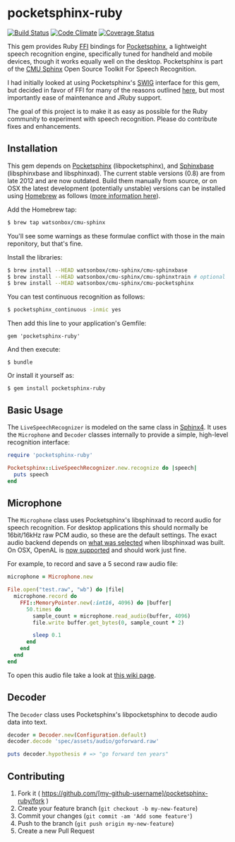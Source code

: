 # pocketsphinx-ruby

[![Build Status](http://img.shields.io/travis/watsonbox/pocketsphinx-ruby.svg?style=flat)](https://travis-ci.org/watsonbox/pocketsphinx-ruby)
[![Code Climate](http://img.shields.io/codeclimate/github/watsonbox/pocketsphinx-ruby/badges/gpa.svg?style=flat)](https://codeclimate.com/github/watsonbox/pocketsphinx-ruby)
[![Coverage Status](https://img.shields.io/coveralls/watsonbox/pocketsphinx-ruby.svg?style=flat)](https://coveralls.io/r/watsonbox/pocketsphinx-ruby)

This gem provides Ruby [FFI](https://github.com/ffi/ffi) bindings for [Pocketsphinx](https://github.com/cmusphinx/pocketsphinx), a lightweight speech recognition engine, specifically tuned for handheld and mobile devices, though it works equally well on the desktop. Pocketsphinx is part of the [CMU Sphinx](http://cmusphinx.sourceforge.net/) Open Source Toolkit For Speech Recognition.

I had initially looked at using Pocketsphinx's [SWIG](http://www.swig.org/) interface for this gem, but decided in favor of FFI for many of the reasons outlined [here](https://github.com/ffi/ffi/wiki/Why-use-FFI), but most importantly ease of maintenance and JRuby support.

The goal of this project is to make it as easy as possible for the Ruby community to experiment with speech recognition. Please do contribute fixes and enhancements.


## Installation

This gem depends on [Pocketsphinx](https://github.com/cmusphinx/pocketsphinx) (libpocketsphinx), and [Sphinxbase](https://github.com/cmusphinx/sphinxbase) (libsphinxbase and libsphinxad). The current stable versions (0.8) are from late 2012 and are now outdated. Build them manually from source, or on OSX the latest development (potentially unstable) versions can be installed using [Homebrew](http://brew.sh/) as follows ([more information here](https://github.com/watsonbox/homebrew-cmu-sphinx)).

Add the Homebrew tap:

```bash
$ brew tap watsonbox/cmu-sphinx
```

You'll see some warnings as these formulae conflict with those in the main reponitory, but that's fine.

Install the libraries:

```bash
$ brew install --HEAD watsonbox/cmu-sphinx/cmu-sphinxbase
$ brew install --HEAD watsonbox/cmu-sphinx/cmu-sphinxtrain # optional
$ brew install --HEAD watsonbox/cmu-sphinx/cmu-pocketsphinx
```

You can test continuous recognition as follows:

```bash
$ pocketsphinx_continuous -inmic yes
```

Then add this line to your application's Gemfile:

    gem 'pocketsphinx-ruby'

And then execute:

    $ bundle

Or install it yourself as:

    $ gem install pocketsphinx-ruby


## Basic Usage

The `LiveSpeechRecognizer` is modeled on the same class in [Sphinx4](http://cmusphinx.sourceforge.net/wiki/tutorialsphinx4). It uses the `Microphone` and `Decoder` classes internally to provide a simple, high-level recognition interface:

```ruby
require 'pocketsphinx-ruby'

Pocketsphinx::LiveSpeechRecognizer.new.recognize do |speech|
  puts speech
end
```


## Microphone

The `Microphone` class uses Pocketsphinx's libsphinxad to record audio for speech recognition. For desktop applications this should normally be 16bit/16kHz raw PCM audio, so these are the default settings. The exact audio backend depends on [what was selected](https://github.com/cmusphinx/sphinxbase/blob/master/configure.in#L138) when libsphinxad was built. On OSX, OpenAL is [now supported](https://github.com/cmusphinx/sphinxbase/commit/5cc55c4721273681200e1f754ff0798ac073b950) and should work just fine.

For example, to record and save a 5 second raw audio file:

```ruby
microphone = Microphone.new

File.open("test.raw", "wb") do |file|
  microphone.record do
    FFI::MemoryPointer.new(:int16, 4096) do |buffer|
      50.times do
        sample_count = microphone.read_audio(buffer, 4096)
        file.write buffer.get_bytes(0, sample_count * 2)

        sleep 0.1
      end
    end
  end
end
```

To open this audio file take a look at [this wiki page](https://github.com/watsonbox/pocketsphinx-ruby/wiki/Importing-raw-PCM-audio-with-Audacity).


## Decoder

The `Decoder` class uses Pocketsphinx's libpocketsphinx to decode audio data into text.

```ruby
decoder = Decoder.new(Configuration.default)
decoder.decode 'spec/assets/audio/goforward.raw'

puts decoder.hypothesis # => "go forward ten years"
```


## Contributing

1. Fork it ( https://github.com/[my-github-username]/pocketsphinx-ruby/fork )
2. Create your feature branch (`git checkout -b my-new-feature`)
3. Commit your changes (`git commit -am 'Add some feature'`)
4. Push to the branch (`git push origin my-new-feature`)
5. Create a new Pull Request
